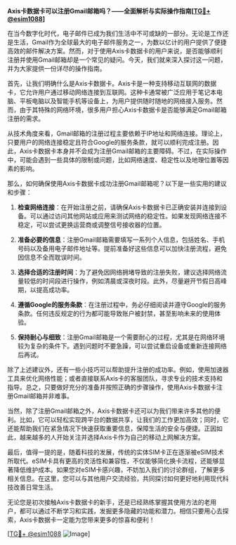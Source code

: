 **Axis卡数据卡可以注册Gmail邮箱吗？——全面解析与实际操作指南[[TG💪+ @esim1088](https://t.me/s/esim1088)]**

在当今数字化时代，电子邮件已成为我们生活中不可或缺的一部分。无论是工作还是生活，Gmail作为全球最大的电子邮件服务之一，为数以亿计的用户提供了便捷高效的邮件解决方案。然而，对于使用Axis卡数据卡的用户来说，是否能够顺利注册并使用Gmail邮箱却是一个常见的疑问。今天，我们就来深入探讨这一问题，并为大家提供一份详尽的操作指南。

首先，让我们明确什么是Axis卡数据卡。Axis卡是一种支持移动互联网的数据卡，它允许用户通过移动网络连接到互联网。这种卡通常被广泛应用于笔记本电脑、平板电脑以及智能手机等设备上，为用户提供随时随地的网络接入服务。然而，由于其特殊的网络环境，很多用户担心Axis卡数据卡是否能够满足Gmail邮箱注册的需求。

从技术角度来看，Gmail邮箱的注册过程主要依赖于IP地址和网络连接。理论上，只要用户的网络连接稳定且符合Google的服务条款，就可以顺利完成注册。因此，Axis卡数据卡本身并不会成为注册Gmail邮箱的主要障碍。不过，在实际操作中，可能会遇到一些具体的限制或问题，比如网络速度、稳定性以及地理位置等因素的影响。

那么，如何确保使用Axis卡数据卡成功注册Gmail邮箱呢？以下是一些实用的建议和步骤：

1. **检查网络连接**：在开始注册之前，请确保Axis卡数据卡已正确安装并连接到设备。可以通过访问其他网站或应用来测试网络的稳定性。如果发现网络连接不稳定，可以尝试更换运营商或调整信号接收器的位置。

2. **准备必要的信息**：注册Gmail邮箱需要填写一系列个人信息，包括姓名、手机号码以及备用电子邮件地址等。提前准备好这些信息可以加快注册流程，避免因信息不全而耽误时间。

3. **选择合适的注册时间**：为了避免因网络拥堵导致的注册失败，建议选择网络流量较低的时间段进行操作，例如清晨或深夜时段。此外，尽量避开节假日高峰期，以提高成功率。

4. **遵循Google的服务条款**：在注册过程中，务必仔细阅读并遵守Google的服务条款。任何违反规定的行为都可能导致账户被封禁，甚至影响未来的使用体验。

5. **保持耐心与细致**：注册Gmail邮箱是一个需要耐心的过程，尤其是在网络环境较为复杂的条件下。遇到问题时不要急躁，可以尝试重启设备或重新连接网络后再试。

除了上述建议外，还有一些小技巧可以帮助提升注册的成功率。例如，使用加速器工具来优化网络性能；或者直接联系Axis卡的客服团队，寻求专业的技术支持和指导。总之，只要做好充分的准备并按照正确的步骤操作，使用Axis卡数据卡注册Gmail邮箱并非难事。

当然，除了注册Gmail邮箱之外，Axis卡数据卡还可以为我们带来许多其他的便利。比如，它可以轻松实现跨平台的数据共享，让我们的工作更加高效；同时，它还能帮助我们在紧急情况下快速获取重要信息，保障生活的安全与便捷。正因如此，越来越多的人开始关注并选择Axis卡作为自己的移动上网解决方案。

最后，值得一提的是，随着科技的发展，传统的实体SIM卡正在逐渐被eSIM技术所取代。eSIM卡具有更高的灵活性和兼容性，不仅能够简化换卡流程，还能够显著降低维护成本。如果您对eSIM卡感兴趣，不妨加入我们的讨论群组，了解更多相关信息。在这里，您可以与其他用户交流经验，共同探讨如何更好地利用现代科技改善日常生活。

无论您是初次接触Axis卡数据卡的新手，还是已经熟练掌握其使用方法的老用户，都可以通过不断学习和实践，发掘更多隐藏的功能和潜力。相信只要用心去探索，Axis卡数据卡一定能为您带来更多的惊喜和便利！

[[TG💪+ @esim1088](https://t.me/s/esim1088) ![Image](https://i.postimg.cc/4NQfJmqS/Snipaste-2025-05-13-00-14-12.png)]